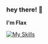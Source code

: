 ### hey there! 👋
**I'm Flax**

[![My Skills](https://skillicons.dev/icons?i=js,html,css,wasm)](https://skillicons.dev)

